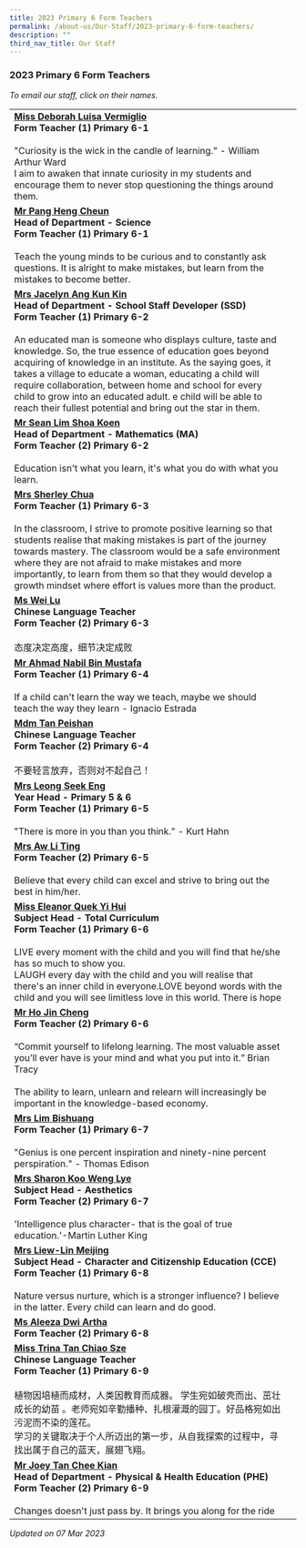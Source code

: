 ```yaml
---
title: 2023 Primary 6 Form Teachers
permalink: /about-us/Our-Staff/2023-primary-6-form-teachers/
description: ""
third_nav_title: Our Staff
---
```

### 2023 Primary 6 Form Teachers

*To email our staff, click on their names.*

|  |  |
|---|---|
[**Miss Deborah Luisa Vermiglio**](mailto:deborah_luisa_vermiglio@moe.edu.sg)<br>**Form Teacher (1) Primary 6-1**<br><br>"Curiosity is the wick in the candle of learning." - William Arthur Ward<br>I aim to awaken that innate curiosity in my students and encourage them to never stop questioning the things around them.  |
[**Mr Pang Heng Cheun**](mailto:pang_heng_cheun@moe.edu.sg)<br>**Head of Department - Science<br>Form Teacher (1) Primary 6-1**<br><br>Teach the young minds to be curious and to constantly ask questions. It is alright to make mistakes, but learn from the mistakes to become better.  |
[**Mrs Jacelyn Ang Kun Kin**](mailto:sim_kun_kin@moe.edu.sg)<br>**Head of Department - School Staff Developer (SSD)<br>Form Teacher (1) Primary 6-2**<br><br>An educated man is someone who displays culture, taste and knowledge. So, the true essence of education goes beyond acquiring of knowledge in an institute. As the saying goes, it takes a village to educate a woman, educating a child will require collaboration, between home and school for every child to grow into an educated adult. e child will be able to reach their fullest potential and bring out the star in them. |
[**Mr Sean Lim Shoa Koen**](mailto:lim_shoa_koen@moe.edu.sg)<br>**Head of Department - Mathematics (MA)<br>Form Teacher (2) Primary 6-2**<br><br>Education isn't what you learn, it's what you do with what you learn.  |
[**Mrs Sherley Chua**](mailto:sherley_a@moe.edu.sg)<br>**Form Teacher (1) Primary 6-3**<br><br>In the classroom, I strive to promote positive learning so that students realise that making mistakes is part of the journey towards mastery. The classroom would be a safe environment where they are not afraid to make mistakes and more importantly, to learn from them so that they would develop a growth mindset where effort is values more than the product.  |
[**Ms Wei Lu**](mailto:wei_lu@moe.edu.sg)<br>**Chinese Language Teacher<br>Form Teacher (2) Primary 6-3**<br><br>态度决定高度，细节决定成败  |
 [**Mr Ahmad Nabil Bin Mustafa**](mailto:ahmad_nabil_mustafa@moe.edu.sg)<br>**Form Teacher (1) Primary 6-4**<br><br>If a child can't learn the way we teach, maybe we should teach the way they learn - Ignacio Estrada  |
 [**Mdm Tan Peishan**](mailto:tan_peishan@moe.edu.sg)<br>**Chinese Language Teacher<br>Form Teacher (2) Primary 6-4**<br><br>不要轻言放弃，否则对不起自己！ |
[**Mrs Leong Seek Eng**](mailto:hong_seek_eng@moe.edu.sg)<br>**Year Head - Primary 5 & 6<br>Form Teacher (1) Primary 6-5**<br><br>"There is more in you than you think." - Kurt Hahn |
[**Mrs Aw Li Ting**](mailto:heng_li_ting@moe.edu.sg)<br>**Form Teacher (2) Primary 6-5**<br><br>Believe that every child can excel and strive to bring out the best in him/her.  |
[**Miss Eleanor Quek Yi Hui**](mailto:quek_yi_hui_eleanor@moe.edu.sg)<br>**Subject Head - Total Curriculum<br>Form Teacher (1) Primary 6-6**<br><br>LIVE every moment with the child and you will find that he/she has so much to show you.<br>LAUGH every day with the child and you will realise that there's an inner child in everyone.LOVE beyond words with the child and you will see limitless love in this world. There is hope |
[**Mr Ho Jin Cheng**](mailto:Ho_jin_cheng@moe.edu.sg) <br>**Form Teacher (2) Primary 6-6**<br><br>“Commit yourself to lifelong learning. The most valuable asset you’ll ever have is your mind and what you put into it.” Brian Tracy<br><br>The ability to learn, unlearn and relearn will increasingly be important in the knowledge-based economy. |
[**Mrs Lim Bishuang**](mailto:chua_bishuang@moe.edu.sg)<br>**Form Teacher (1) Primary 6-7**<br><br>"Genius is one percent inspiration and ninety-nine percent perspiration." - Thomas Edison  |
[**Mrs Sharon Koo Weng Lye**](mailto:sharon_loh_weng_lye@moe.edu.sg)<br>**Subject Head - Aesthetics<br>Form Teacher (2) Primary 6-7**<br><br>'Intelligence plus character- that is the goal of true education.'-Martin Luther King |
[**Mrs Liew-Lin Meijing**](mailto:lin_meijing@moe.edu.sg)<br>**Subject Head - Character and Citizenship Education (CCE)<br>Form Teacher (1) Primary 6-8**<br><br>Nature versus nurture, which is a stronger influence? I believe in the latter. Every child can learn and do good. |
[**Ms Aleeza Dwi Artha**](mailto:aleeza_dwi_artha@moe.edu.sg)<br>**Form Teacher (2) Primary 6-8**<br> |
[**Miss Trina Tan Chiao Sze**](mailto:tan_chiao_sze_trina@moe.edu.sg)<br>**Chinese Language Teacher<br>Form Teacher (1) Primary 6-9**<br><br>植物因培植而成材，人类因教育而成器。 学生宛如破壳而出、茁壮成长的幼苗 。老师宛如辛勤播种、扎根灌溉的园丁。好品格宛如出污泥而不染的莲花。<br>学习的关键取决于个人所迈出的第一步，从自我探索的过程中，寻找出属于自己的蓝天，展翅飞翔。 |
[**Mr Joey Tan Chee Kian**](mailto:tan_chee_kian@moe.edu.sg)<br>**Head of Department - Physical & Health Education (PHE)<br>Form Teacher (2) Primary 6-9**<br><br>Changes doesn't just pass by. It brings you along for the ride  |

*Updated on 07 Mar 2023*